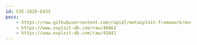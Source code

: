 ```yaml
---
id: CVE-2016-6433
pocs:
    - https://raw.githubusercontent.com/rapid7/metasploit-framework/master/modules/exploits/linux/http/cisco_firepower_useradd.rb
    - https://www.exploit-db.com/raw/40463
    - https://www.exploit-db.com/raw/41041
---
```


